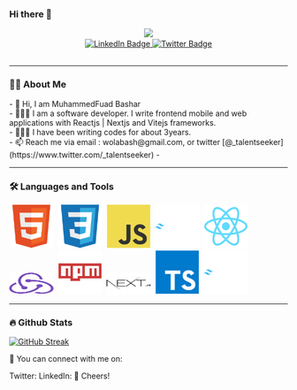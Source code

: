 ### Hi there 👋

<div id="header" align="center">
  <img src="https://media.giphy.com/media/M9gbBd9nbDrOTu1Mqx/giphy.gif" width="100"/>
</div>
<div id="badges" align="center">
  <a href="[your-linkedin-URL](https://www.linkedin.com/in/augustine-francis)">
    <img src="https://img.shields.io/badge/LinkedIn-blue?style=for-the-badge&logo=linkedin&logoColor=white" alt="LinkedIn Badge"/>
  </a>
  <a href="[your-twitter-URL](https://twitter.com/_talentseeker)">
    <img src="https://img.shields.io/badge/Twitter-green?style=for-the-badge&logo=twitter&logoColor=white" alt="Twitter Badge"/>
  </a>
</div>
<div align="center">
  <img src="https://komarev.com/ghpvc/?username=annonymousauthority&style=flat-square&color=blue" alt=""/>
</div>

---

### 👨‍💻 About Me
<div id="body" align="left">
  - 👋 Hi, I am MuhammedFuad Bashar <br>
  - 👨🏾‍💻 I am a software developer. I write frontend mobile and web applications with Reactjs | Nextjs and Vitejs frameworks. <br>
  - 👨🏾‍💼 I have been writing codes for about 3years. <br>
  - 📫 Reach me via email : wolabash@gmail.com, or twitter [@_talentseeker](https://www.twitter.com/_talentseeker) 
  - 
</div>

---

### 🛠️ Languages and Tools
<div>
  <img src="https://github.com/devicons/devicon/blob/master/icons/html5/html5-original.svg" title="HTML5" alt="HTML5" width="80" height="80"/>&nbsp;
    <img src="https://github.com/devicons/devicon/blob/master/icons/css3/css3-original.svg" title="CSS3" alt="CSS3" width="80" height="80"/>&nbsp;
<!--     <img src="https://github.com/devicons/devicon/blob/master/icons/figma/figma-original.svg" title="Figma" alt="Figma" width="80" height="80"/>&nbsp; -->
    <img src="https://github.com/devicons/devicon/blob/master/icons/javascript/javascript-original.svg" title="JavaScript" alt="JavaScript" width="80" height="80"/>&nbsp;
  <img src="https://github.com/devicons/devicon/blob/master/icons/tailwindcss/tailwindcss-original-wordmark.svg" title="tailwindcss" alt="tailwindcss" width="80" height="80"/>&nbsp;
    <img src="https://github.com/devicons/devicon/blob/master/icons/react/react-original.svg" title="React" alt="React" width="80" height="80"/>&nbsp;
    <img src="https://github.com/devicons/devicon/blob/master/icons/redux/redux-original.svg" title="Redux" alt="Redux" width="80" height="40"/>&nbsp;
 <img src="https://github.com/devicons/devicon/blob/master/icons/npm/npm-original-wordmark.svg" title="npm" alt="npm" width="80" height="80"/>&nbsp;
 <img src="https://github.com/devicons/devicon/blob/master/icons/nextjs/nextjs-original-wordmark.svg" title="Nextjs" alt="Nextjs" width="80" height="40"/>&nbsp;
<img src="https://github.com/devicons/devicon/blob/master/icons/typescript/typescript-original.svg" title="tailwindcss" alt="tailwindcss" width="80" height="80"/>&nbsp;
<img src="https://github.com/devicons/devicon/blob/master/icons/tailwindcss/tailwindcss-original-wordmark.svg" title="tailwindcss" alt="tailwindcss" width="80" height="80"/>&nbsp;
</div>

---

### 🔥 Github Stats

[![GitHub Streak](http://github-readme-streak-stats.herokuapp.com?user=annonymousauthority&theme=dark&background=000000)](https://git.io/streak-stats)
<!-- [![Top Langs](https://github-readme-stats.vercel.app/api/top-langs/?username=annonymousauthority&layout=compact&theme=vision-friendly-dark)](https://github.com/anuraghazra/github-readme-stats) -->

🚀 You can connect with me on:


Twitter:
LinkedIn: 
🥂 Cheers!

<!--
**PrimeFord/PrimeFord** is a ✨ _special_ ✨ repository because its `README.md` (this file) appears on your GitHub profile.

Here are some ideas to get you started:

- 🔭 I’m currently working on ...
- 🌱 I’m currently learning ...
- 👯 I’m looking to collaborate on ...
- 🤔 I’m looking for help with ...
- 💬 Ask me about ...
- 📫 How to reach me: ...
- 😄 Pronouns: ...
- ⚡ Fun fact: ...
-->
